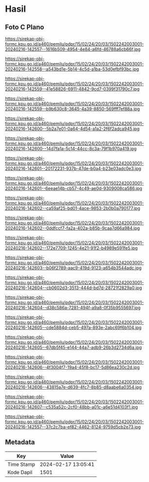 # Hasil

## Foto C Plano

https://sirekap-obj-formc.kpu.go.id/a460/pemilu/pdpr/15/02/24/20/03/1502242003001-20240216-142557--1616b509-4954-4e84-a6fd-46788a6cb66f.jpg

https://sirekap-obj-formc.kpu.go.id/a460/pemilu/pdpr/15/02/24/20/03/1502242003001-20240216-142558--a543bd1e-5b14-4c5d-a1ba-53d0efbf93bc.jpg

https://sirekap-obj-formc.kpu.go.id/a460/pemilu/pdpr/15/02/24/20/03/1502242003001-20240216-142559--41e58826-6911-4842-9cd7-0399f31790c7.jpg

https://sirekap-obj-formc.kpu.go.id/a460/pemilu/pdpr/15/02/24/20/03/1502242003001-20240216-142559--b9b630c8-3645-4a39-8850-569fff7ef88a.jpg

https://sirekap-obj-formc.kpu.go.id/a460/pemilu/pdpr/15/02/24/20/03/1502242003001-20240216-142600--5b2a7e01-0a64-4d54-a1a2-2f6f2adca945.jpg

https://sirekap-obj-formc.kpu.go.id/a460/pemilu/pdpr/15/02/24/20/03/1502242003001-20240216-142600--14d7fa1a-5c14-44cc-8c3a-79f1b970a419.jpg

https://sirekap-obj-formc.kpu.go.id/a460/pemilu/pdpr/15/02/24/20/03/1502242003001-20240216-142601--20172231-937b-47de-b0a4-b23e03adc0e3.jpg

https://sirekap-obj-formc.kpu.go.id/a460/pemilu/pdpr/15/02/24/20/03/1502242003001-20240216-142601--6eeae14b-cb57-4c49-ae0d-9309008ca586.jpg

https://sirekap-obj-formc.kpu.go.id/a460/pemilu/pdpr/15/02/24/20/03/1502242003001-20240216-142602--ca59af25-bd01-4ace-9853-2b0b0a790177.jpg

https://sirekap-obj-formc.kpu.go.id/a460/pemilu/pdpr/15/02/24/20/03/1502242003001-20240216-142602--0ddfccf7-fa2a-402a-b85b-9caa7d66a984.jpg

https://sirekap-obj-formc.kpu.go.id/a460/pemilu/pdpr/15/02/24/20/03/1502242003001-20240216-142602--172e7709-1245-4e21-91f2-b4989e591fe5.jpg

https://sirekap-obj-formc.kpu.go.id/a460/pemilu/pdpr/15/02/24/20/03/1502242003001-20240216-142603--b06f2789-aac9-419d-9123-a654b3544adc.jpg

https://sirekap-obj-formc.kpu.go.id/a460/pemilu/pdpr/15/02/24/20/03/1502242003001-20240216-142604--cb0602d3-3513-444d-bd7d-28721f2829a0.jpg

https://sirekap-obj-formc.kpu.go.id/a460/pemilu/pdpr/15/02/24/20/03/1502242003001-20240216-142604--d38c586a-7281-494f-a9a8-0f35b9555697.jpg

https://sirekap-obj-formc.kpu.go.id/a460/pemilu/pdpr/15/02/24/20/03/1502242003001-20240216-142605--cde5884d-ceb5-497a-893e-2abc69f6b104.jpg

https://sirekap-obj-formc.kpu.go.id/a460/pemilu/pdpr/15/02/24/20/03/1502242003001-20240216-142605--67db5f45-e144-44a7-adb9-26b3d2734d6a.jpg

https://sirekap-obj-formc.kpu.go.id/a460/pemilu/pdpr/15/02/24/20/03/1502242003001-20240216-142606--4f3004f7-19a4-45f8-bc17-5d86ea230c2d.jpg

https://sirekap-obj-formc.kpu.go.id/a460/pemilu/pdpr/15/02/24/20/03/1502242003001-20240216-142606--43815a7e-d639-4fc7-8b85-d8aabe6a0354.jpg

https://sirekap-obj-formc.kpu.go.id/a460/pemilu/pdpr/15/02/24/20/03/1502242003001-20240216-142607--c535a52c-2cf0-48bb-a01c-a6e51d4103f1.jpg

https://sirekap-obj-formc.kpu.go.id/a460/pemilu/pdpr/15/02/24/20/03/1502242003001-20240216-142557--37c2c7ba-ef82-4462-8124-9759d5cb2e73.jpg


## Metadata

| Key        | Value               |
| ---------- | ------------------- |
| Time Stamp | 2024-02-17 13:05:41 |
| Kode Dapil | 1501                |



